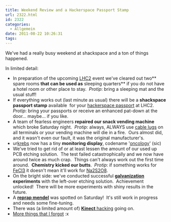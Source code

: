 ```yaml
---
title: Weekend Review and a Hackerspace Passport Stamp
url: 2322.html
id: 2322
categories:
  - Allgemein
date: 2011-08-22 10:26:31
tags:
---
```


We've had a really busy weekend at shackspace and a ton of things happened.

In limited detail:

*   In preparation of the upcoming [LHC2](../lhcii) event we've cleared out two** spare rooms **that can be used as** sleeping  quarters** if you do not have a hotel room or other place to stay.  _Protip_: bring a sleeping mat and the usual stuff!
*   If everything works out (last minute as usual) there will be a **shackspace passport stamp** available  for your [hackerspace passport](https://www.noisebridge.net/wiki/Passport) at LHC2.  _Protip_: bring your passports or receive an enhanced pat-down at the door... maybe... if you like.
*   A team of fearless engineers **repaired our snack vending machine** which broke Saturday night.  _Protip_: always, ALWAYS use [cable lugs](https://secure.wikimedia.org/wikipedia/en/wiki/Lug_%28electrical_connector%29) on all terminals or your vending machine will die in a fire.  Ours almost did, and it wasn't even our fault, it was the original manufacturer's.
*   ur[krebs](https://blog.shackspace.de/wiki/doku.php?id=project:krebs) now has a tiny **monitoring display**, codename '[oncology](https://secure.wikimedia.org/wikipedia/en/wiki/Oncology)' (sic)
*   We've tried to get rid of or at least lessen the amount of our used up PCB etching solution.  The test failed catastrophically and we now have around twice as much crap.  Things can't always work out the first time around.  **Chemistry kicked our butts**.  _Protip_: if something works for [FeCl3](https://secure.wikimedia.org/wikipedia/en/wiki/Iron%28III%29_chloride) it doesn't mean it'll work for [Na2S2O8](https://secure.wikimedia.org/wikipedia/en/wiki/Sodium_persulfate).
*   On the bright side: we've conducted successful **[galvanization](https://secure.wikimedia.org/wikipedia/en/wiki/Galvanization) experiments** with the left-over etching solution.  Achievement unlocked!  There will be more experiments with shiny results in the future.
*   A **[reprap mendel](http://reprap.org/wiki/Mendel)** was spotted on Saturday!  It's still work in progress and needs some fine-tuning.
*   There was (a limited amount of) [**Kinect** hacking](http://openkinect.org/wiki/Main_Page) going on.
*   [More things that I forgot](http://ragefac.es/19) :x